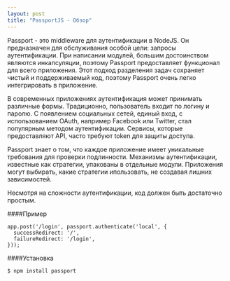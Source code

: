 ```yaml
---
layout: post
title: "PassportJS - Обзор"
---
```

Passport - это middleware для аутентификации в NodeJS. Он предназначен для обслуживания особой цели: запросы аутентификации. При написании модулей, большим достоинством являются инкапсуляции, поэтому Passport предоставляет функционал для всего приложения. Этот подход разделения задач сохраняет чистый и поддерживаемый код, поэтому Passport очень легко интегрировать в приложение.

В современных приложениях аутентификация может принимать различные формы. Традиционно, пользователь входит по логину и паролю. С появлением социальных сетей, единый вход, с использованием OAuth, например Facebook или Twitter, стал популярным методом аутентификации. Сервисы, которые предоставляют API, часто требуют token для защиты доступа.

Passport знает о том, что каждое приложение имеет уникальные требования для проверки подлинности. Механизмы аутентификации, известные как стратегии, упакованы в отдельные модули. Приложения могут выбирать, какие стратегии ипользовать, не создавая лишних зависимостей.

Несмотря на сложности аутентификации, код должен быть достаточно простым.

####Пример

    app.post('/login', passport.authenticate('local', {
      successRedirect: '/',
      failureRedirect: '/login',
    }));

####Установка

    $ npm install passport
